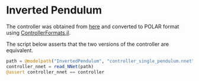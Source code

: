# Inverted Pendulum

The controller was obtained from [here](https://github.com/verivital/ARCH-COMP2020/blob/cd192b0a21088fbb26fe018c847424b659129752/benchmarks/Single_Pendulum/controller_single_pendulum.nnet)
and converted to POLAR format using [ControllerFormats.jl](https://github.com/JuliaReach/ControllerFormats.jl).

The script below asserts that the two versions of the controller are equivalent.

```julia
path = @modelpath("InvertedPendulum", "controller_single_pendulum.nnet")
controller_nnet = read_NNet(path)
@assert controller_nnet == controller
```
